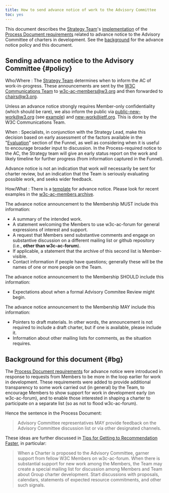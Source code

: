 ```yaml
---
title: How to send advance notice of work to the Advisory Committee
toc: yes
---
```


This document describes the [Strategy Team](https://www.w3.org/staff/strat/)'s [implementation](#policy) of the [Process Document requirements](https://www.w3.org/policies/process/#WGCharterDevelopment) related to advance notice to the Advisory Committee of charters in development. See the [background](#bg) for the advance notice policy and this document.

## Sending advance notice to the Advisory Committee {#policy}

Who/Where
: The [Strategy Team](https://www.w3.org/staff/strat/) determines when
to inform the AC of work-in-progress. These announcements are sent by
the [W3C Communications Team](https://www.w3.org/staff/comm/) to w3c-ac-members@w3.org
and then forwarded to chairs@w3.org.

  Unless an advance notice strongly requires Member-only confidentiality
(which should be rare), we also inform the public
via [public-new-work@w3.org](https://lists.w3.org/Archives/Public/public-new-work/)
(see [example](https://lists.w3.org/Archives/Public/public-new-work/2022Mar/0012.html))
and [new-work@ietf.org](https://www.ietf.org/mailman/listinfo/new-work). This
is done by the W3C Communications Team.

When
: Specialists, in conjunction with the Strategy Lead, make this
decision based on early assessment of the factors available in the
"[Evaluation](https://github.com/w3c/strategy/blob/master/3.Evaluation.md)" section of the Funnel,
as well as considering when it is useful to encourage broader input to
discussion. In the Process-required notice to the AC, the Strategy
team will give an early status report on the work and likely timeline
for further progress (from information captured in the Funnel).

  Advance notice is not an indication that work *will* necessarily be
sent for charter review, but an indication that the Team is seriously
evaluating possible work, and seeks wider feedback.

How/What
: There is a [template](https://www.w3.org/new-doc-from-template?location=%2FTeam%2F&amp;template=%2Fafs%2Fw3.org%2Fpub%2FWWW%2FTeam%2FTemplates%2Fadv-charter.html&amp;submit=Continue...)
for advance notice</a>. Please look for recent examples in the
[w3c-ac-members archive](https://lists.w3.org/Archives/Member/w3c-ac-members/).

  The advance notice announcement to the Membership MUST include this
information:

  - A summary of the intended work.
  - A statement welcoming the Members to use w3c-ac-forum for general expressions of interest and support.
  - A request that Members send substantive comments and engage on substantive discussion on a different mailing list or github repository (i.e., **other than w3c-ac-forum**).
  - If applicable, a statement that the archive of this second list is Member-visible.
  - Contact information if people have questions; generally these will be the names of one or more people on the Team.

  The advance notice announcement to the Membership SHOULD include this
information:

  - Expectations about when a formal Advisory Commitee Review might begin.

  The advance notice announcement to the Membership MAY include this
information:

  - Pointers to draft materials. In other words, the announcement is not
required to include a draft charter, but if one is available, please include it.
  - Information about other mailing lists for comments, as the situation requires.

## Background for this document {#bg}

The [Process Document requirements](https://www.w3.org/policies/process/#WGCharterDevelopment) for advance notice were introduced in response to requests from Members to be more in the loop earlier for work in development. These requirements were added to provide additional transparency to some work carried out (in general) by the Team, to encourage Members to show support for work in development early (on w3c-ac-forum), and to enable those interested in shaping a charter to participate on a separate list (so as not to flood w3c-ac-forum).

Hence the sentence in the Process Document:
> Advisory Committee representatives MAY provide feedback on the Advisory Committee discussion list or via other designated channels.

These ideas are further discussed in [Tips for Getting to Recommendation Faster](https://www.w3.org/2002/05/rec-tips),
in particular:

> When a Charter is proposed to the Advisory Committee, garner support from fellow W3C Members on w3c-ac-forum. When there is substantial support for new work among the Members, the Team may create a special mailing list for discussion among Members and Team about Group charter development. Start discussions with proposals, calendars, statements of expected resource commitments, and other such signals.
